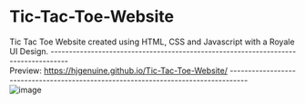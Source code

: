 # Tic-Tac-Toe-Website
Tic Tac Toe Website created using HTML, CSS and Javascript with a Royale UI Design.
-----------------------------------------------------------------------------------<br />
Preview: https://hjgenuine.github.io/Tic-Tac-Toe-Website/
-----------------------------------------------------------------------------------<br />
![image](https://user-images.githubusercontent.com/64316945/188265530-c49d953b-ef14-47f4-8ccb-d90fb5f209cf.png)
